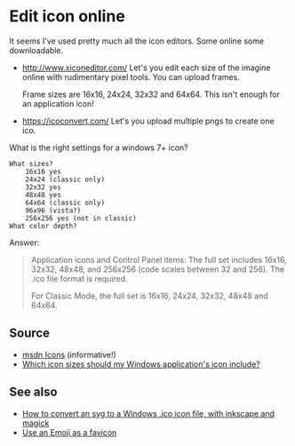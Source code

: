 # Edit icon online

It seems I've used pretty much all the icon editors. Some online some downloadable.

- <http://www.xiconeditor.com/> Let's you edit each size of the imagine online with rudimentary pixel tools. You can upload frames.
 
    Frame sizes are 16x16, 24x24, 32x32 and 64x64. This isn't enough for an application icon!

- <https://icoconvert.com/> Let's you upload multiple pngs to create one ico.
 
What is the right settings for a windows 7+ icon? 

    What sizes? 
        16x16 yes
        24x24 (classic only)
        32x32 yes
        48x48 yes
        64x64 (classic only)
        96x96 (vista?)
        256x256 yes (not in classic)
    What color depth?

Answer:

> Application icons and Control Panel items: The full set includes 16x16, 32x32, 48x48, and 256x256 (code scales between 32 and 256). The .ico file format is required. 
>
> For Classic Mode, the full set is 16x16, 24x24, 32x32, 48x48 and 64x64.    



## Source

 - [msdn Icons](https://msdn.microsoft.com/en-us/library/windows/desktop/dn742485%28v=vs.85%29.aspx?f=255&MSPPError=-2147217396) (informative!)
 - [Which icon sizes should my Windows application's icon include?](http://stackoverflow.com/questions/3236115/which-icon-sizes-should-my-windows-applications-icon-include)
 
## See also

- [How to convert an svg to a Windows .ico icon file, with inkscape and magick](../svg/svg-to-ico-file.md)
- [Use an Emoji as a favicon](../html/emoji_favicon.md)
